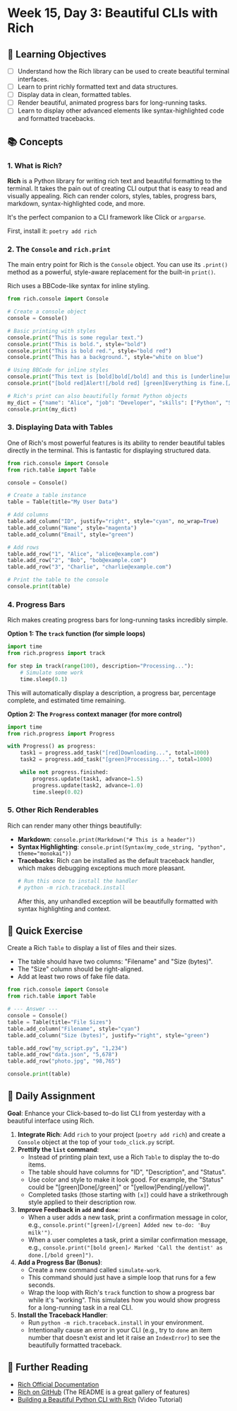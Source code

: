 # Week 15, Day 3: Beautiful CLIs with Rich

## 🎯 Learning Objectives
- [ ] Understand how the Rich library can be used to create beautiful terminal interfaces.
- [ ] Learn to print richly formatted text and data structures.
- [ ] Display data in clean, formatted tables.
- [ ] Render beautiful, animated progress bars for long-running tasks.
- [ ] Learn to display other advanced elements like syntax-highlighted code and formatted tracebacks.

## 📚 Concepts

### 1. What is Rich?
**Rich** is a Python library for writing rich text and beautiful formatting to the terminal. It takes the pain out of creating CLI output that is easy to read and visually appealing. Rich can render colors, styles, tables, progress bars, markdown, syntax-highlighted code, and more.

It's the perfect companion to a CLI framework like Click or `argparse`.

First, install it: `poetry add rich`

### 2. The `Console` and `rich.print`
The main entry point for Rich is the `Console` object. You can use its `.print()` method as a powerful, style-aware replacement for the built-in `print()`.

Rich uses a BBCode-like syntax for inline styling.

```python
from rich.console import Console

# Create a console object
console = Console()

# Basic printing with styles
console.print("This is some regular text.")
console.print("This is bold.", style="bold")
console.print("This is bold red.", style="bold red")
console.print("This has a background.", style="white on blue")

# Using BBCode for inline styles
console.print("This text is [bold]bold[/bold] and this is [underline]underlined[/underline].")
console.print("[bold red]Alert![/bold red] [green]Everything is fine.[/green]")

# Rich's print can also beautifully format Python objects
my_dict = {"name": "Alice", "job": "Developer", "skills": ["Python", "SQL", "Docker"]}
console.print(my_dict)
```

### 3. Displaying Data with Tables
One of Rich's most powerful features is its ability to render beautiful tables directly in the terminal. This is fantastic for displaying structured data.

```python
from rich.console import Console
from rich.table import Table

console = Console()

# Create a table instance
table = Table(title="My User Data")

# Add columns
table.add_column("ID", justify="right", style="cyan", no_wrap=True)
table.add_column("Name", style="magenta")
table.add_column("Email", style="green")

# Add rows
table.add_row("1", "Alice", "alice@example.com")
table.add_row("2", "Bob", "bob@example.com")
table.add_row("3", "Charlie", "charlie@example.com")

# Print the table to the console
console.print(table)
```

### 4. Progress Bars
Rich makes creating progress bars for long-running tasks incredibly simple.

**Option 1: The `track` function (for simple loops)**
```python
import time
from rich.progress import track

for step in track(range(100), description="Processing..."):
    # Simulate some work
    time.sleep(0.1)
```
This will automatically display a description, a progress bar, percentage complete, and estimated time remaining.

**Option 2: The `Progress` context manager (for more control)**
```python
import time
from rich.progress import Progress

with Progress() as progress:
    task1 = progress.add_task("[red]Downloading...", total=1000)
    task2 = progress.add_task("[green]Processing...", total=1000)

    while not progress.finished:
        progress.update(task1, advance=1.5)
        progress.update(task2, advance=1.0)
        time.sleep(0.02)
```

### 5. Other Rich Renderables
Rich can render many other things beautifully:
-   **Markdown**: `console.print(Markdown("# This is a header"))`
-   **Syntax Highlighting**: `console.print(Syntax(my_code_string, "python", theme="monokai"))`
-   **Tracebacks**: Rich can be installed as the default traceback handler, which makes debugging exceptions much more pleasant.
    ```bash
    # Run this once to install the handler
    # python -m rich.traceback.install
    ```
    After this, any unhandled exception will be beautifully formatted with syntax highlighting and context.

## 🔹 Quick Exercise
Create a Rich `Table` to display a list of files and their sizes.
-   The table should have two columns: "Filename" and "Size (bytes)".
-   The "Size" column should be right-aligned.
-   Add at least two rows of fake file data.

```python
from rich.console import Console
from rich.table import Table

# --- Answer ---
console = Console()
table = Table(title="File Sizes")
table.add_column("Filename", style="cyan")
table.add_column("Size (bytes)", justify="right", style="green")

table.add_row("my_script.py", "1,234")
table.add_row("data.json", "5,678")
table.add_row("photo.jpg", "98,765")

console.print(table)
```

## 📝 Daily Assignment
**Goal**: Enhance your Click-based to-do list CLI from yesterday with a beautiful interface using Rich.

1.  **Integrate Rich**: Add `rich` to your project (`poetry add rich`) and create a `Console` object at the top of your `todo_click.py` script.
2.  **Prettify the `list` command**:
    -   Instead of printing plain text, use a Rich `Table` to display the to-do items.
    -   The table should have columns for "ID", "Description", and "Status".
    -   Use color and style to make it look good. For example, the "Status" could be "[green]Done[/green]" or "[yellow]Pending[/yellow]".
    -   Completed tasks (those starting with `[x]`) could have a strikethrough style applied to their description row.
3.  **Improve Feedback in `add` and `done`**:
    -   When a user adds a new task, print a confirmation message in color, e.g., `console.print("[green]✓[/green] Added new to-do: 'Buy milk'")`.
    -   When a user completes a task, print a similar confirmation message, e.g., `console.print("[bold green]✓ Marked 'Call the dentist' as done.[/bold green]")`.
4.  **Add a Progress Bar (Bonus)**:
    -   Create a new command called `simulate-work`.
    -   This command should just have a simple loop that runs for a few seconds.
    -   Wrap the loop with Rich's `track` function to show a progress bar while it's "working". This simulates how you would show progress for a long-running task in a real CLI.
5.  **Install the Traceback Handler**:
    -   Run `python -m rich.traceback.install` in your environment.
    -   Intentionally cause an error in your CLI (e.g., try to `done` an item number that doesn't exist and let it raise an `IndexError`) to see the beautifully formatted traceback.

## 📖 Further Reading
- [Rich Official Documentation](https://rich.readthedocs.io/en/latest/)
- [Rich on GitHub](https://github.com/Textualize/rich) (The README is a great gallery of features)
- [Building a Beautiful Python CLI with Rich](https://www.youtube.com/watch?v=4zbe_iI2g2Q) (Video Tutorial)
